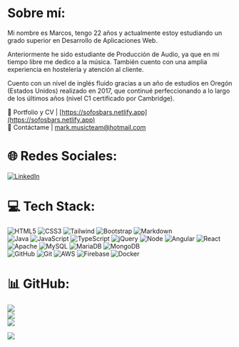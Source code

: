 # Sobre mí:
Mi nombre es Marcos, tengo 22 años y actualmente estoy estudiando un grado superior en Desarrollo de Aplicaciones Web.

Anteriormente he sido estudiante de Producción de Audio, ya que en mi tiempo libre me dedico a la música. También cuento con una amplia experiencia en hostelería y atención al cliente.

Cuento con un nivel de inglés fluido gracias a un año de estudios en Oregón (Estados Unidos) realizado en 2017, que continué perfeccionando a lo largo de los últimos años (nivel C1 certificado por Cambridge).

👤 Portfolio y CV | [https://sofosbars.netlify.app](https://sofosbars.netlify.app)<br>
📩 Contáctame | [mark.musicteam@hotmail.com](mailto:mark.musicteam@hotmail.com)


# 🌐 Redes Sociales:
[![LinkedIn](https://img.shields.io/badge/LinkedIn-%230077B5.svg?logo=linkedin&logoColor=white)](https://linkedin.com/in/sofosbars/)

# 💻 Tech Stack:
![HTML5](https://img.shields.io/badge/html5-%23E34F26.svg?style=flat&logo=html5&logoColor=white) ![CSS3](https://img.shields.io/badge/css3-%231572B6.svg?style=flat&logo=css3&logoColor=white) ![Tailwind](https://img.shields.io/badge/tailwindcss-%2338B2AC.svg?style=flat&logo=tailwind-css&logoColor=white) ![Bootstrap](https://img.shields.io/badge/bootstrap-%23563D7C.svg?style=flat&logo=bootstrap&logoColor=white) ![Markdown](https://img.shields.io/badge/markdown-%23000000.svg?style=flat&logo=markdown&logoColor=white)<br>
![Java](https://img.shields.io/badge/java-%23ED8B00.svg?style=flat&logo=java&logoColor=white) ![JavaScript](https://img.shields.io/badge/javascript-%23323330.svg?style=flat&logo=javascript&logoColor=%23F7DF1E) ![TypeScript](https://img.shields.io/badge/typescript-%23007ACC.svg?style=flat&logo=typescript&logoColor=white) ![jQuery](https://img.shields.io/badge/jquery-%230769AD.svg?style=flat&logo=jquery&logoColor=white)  ![Node](https://img.shields.io/badge/node.js-%23339933.svg?style=flat&logo=node.js&logoColor=white) ![Angular](https://img.shields.io/badge/angular-%23DD0031.svg?style=flat&logo=angular&logoColor=white) ![React](https://img.shields.io/badge/react-%2361DAFB.svg?style=flat&logo=react&logoColor=white) <br>
![Apache](https://img.shields.io/badge/apache-%23D42029.svg?style=flat&logo=apache&logoColor=white) ![MySQL](https://img.shields.io/badge/mysql-%2300f.svg?style=flat&logo=mysql&logoColor=white) ![MariaDB](https://img.shields.io/badge/MariaDB-003545?style=flat&logo=mariadb&logoColor=white) ![MongoDB](https://img.shields.io/badge/MongoDB-%234ea94b.svg?style=flat&logo=mongodb&logoColor=white) <br>
![GitHub](https://img.shields.io/badge/GitHub-%23121011.svg?style=flat&logo=github&logoColor=white) ![Git](https://img.shields.io/badge/Git-%23F05032.svg?style=flat&logo=git&logoColor=white) ![AWS](https://img.shields.io/badge/AWS-%23FF9900.svg?style=flat&logo=amazon-aws&logoColor=white) ![Firebase](https://img.shields.io/badge/firebase-%23039BE5.svg?style=flat&logo=firebase) ![Docker](https://img.shields.io/badge/docker-%230db7ed.svg?style=flat&logo=docker&logoColor=white)

# 📊 GitHub:
![](https://github-readme-stats.vercel.app/api?username=marcosfdsl&theme=midnight-purple&hide_border=false&include_all_commits=false&count_private=false)<br/>
![](https://github-readme-streak-stats.herokuapp.com/?user=marcosfdsl&theme=midnight-purple&hide_border=false)<br/>
![](https://github-readme-stats.vercel.app/api/top-langs/?username=marcosfdsl&theme=midnight-purple&hide_border=false&include_all_commits=false&count_private=false&layout=compact)

[![](https://visitcount.itsvg.in/api?id=marcosfdsl&label=Visitas%20al%20perfil&color=12&icon=5&pretty=true)](https://visitcount.itsvg.in)
